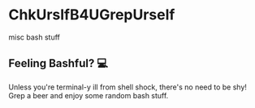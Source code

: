 # ChkUrslfB4UGrepUrself
misc bash stuff

## Feeling Bashful? 💻

Unless you're terminal-y ill from shell shock, there's no need to be shy! Grep a beer and enjoy some random bash stuff.
